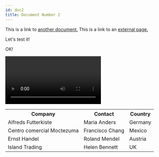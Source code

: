 ```yaml
---
id: doc2
title: Document Number 2
---
```


This is a link to [another document.](doc3.md) This is a link to an [external page.](http://www.example.com)

Let's test it!

OK!

![test](qt-recording.mov)


<table>
    <tr>
        <th>Company</th>
        <th>Contact</th>
        <th>Country</th>
    </tr>
    <tr>
        <td>Alfreds Futterkiste</td>
        <td>Maria Anders</td>
        <td>Germany</td>
    </tr>
    <tr>
        <td>Centro comercial Moctezuma</td>
        <td>Francisco Chang</td>
        <td>Mexico</td>
    </tr>
    <tr>
        <td>Ernst Handel</td>
        <td>Roland Mendel</td>
        <td>Austria</td>
    </tr>
    <tr>
        <td>Island Trading</td>
        <td>Helen Bennett</td>
        <td>UK</td>
    </tr>
</table>
